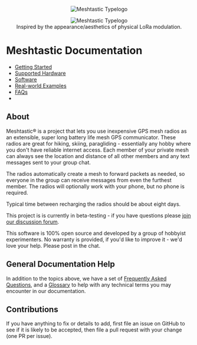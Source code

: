 <p align="center">
  <img src="https://raw.githubusercontent.com/meshtastic/meshtastic-design/master/typelogo/typelogo.svg" alt="Meshtastic Typelogo"/>
</p>
<p align="center">
  <img src="https://github.com/meshtastic/meshtastic-design/raw/master/styleguide/idea.png" alt="Meshtastic Typelogo"/>
  </br>Inspired by the appearance/aesthetics of physical LoRa modulation.
</p>

# Meshtastic Documentation

- [Getting Started](getting-started/README.md)
- [Supported Hardware](supported-hardware/README.md)
- [Software](software-docs/README.md)
- [Real-world Examples](examples/README.md)
- [FAQs](faqs/README.md)
- 
## About

Meshtastic® is a project that lets you use inexpensive GPS mesh radios as an extensible, super long battery life mesh GPS communicator. These radios are great for hiking, skiing, paragliding - essentially any hobby where you don't have reliable internet access. Each member of your private mesh can always see the location and distance of all other members and any text messages sent to your group chat.

The radios automatically create a mesh to forward packets as needed, so everyone in the group can receive messages from even the furthest member. The radios will optionally work with your phone, but no phone is required.

Typical time between recharging the radios should be about eight days.

This project is is currently in beta-testing - if you have questions please [join our discussion forum](https://meshtastic.discourse.group/).

This software is 100% open source and developed by a group of hobbyist experimenters. No warranty is provided, if you'd like to improve it - we'd love your help. Please post in the chat.

## General Documentation Help

In addition to the topics above, we have a set of [Frequently Asked Questions](faqs/README.md), and a [Glossary](glossary.md) to help with any technical terms you may encounter in our documentation.

## Contributions

If you have anything to fix or details to add, first file an issue on GitHub to see if it is likely to be accepted, then file a pull request with your change (one PR per issue).
